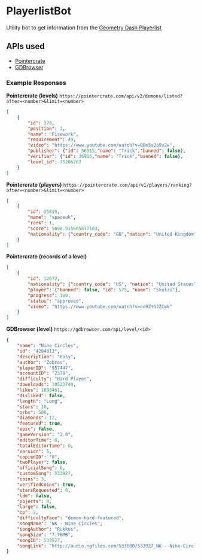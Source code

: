 # PlayerlistBot
Utility bot to get information from the [Geometry Dash Playerlist](https://pointercrate.com/)

## APIs used
- [Pointercrate](https://pointercrate.com/documentation/index)
- [GDBrowser](https://gdbrowser.com/api)

### Example Responses
**Pointercrate (levels)** `https://pointercrate.com/api/v2/demons/listed?after=<number>&limit=<number>`
```json
[
    {
		"id": 379,
		"position": 3,
		"name": "Firework",
		"requirement": 49,
		"video": "https://www.youtube.com/watch?v=QBe5x2o9v2w",
		"publisher": {"id": 36915,"name": "Trick","banned": false},
		"verifier": {"id": 36915,"name": "Trick","banned": false},
		"level_id": 75206202
	}
]
```

**Pointercrate (players)** `https://pointercrate.com/api/v1/players/ranking?after=<number>&limit=<number>`
```json
[
	{
		"id": 35819,
		"name": "spaceuk",
		"rank": 1,
		"score": 5698.915605877103,
		"nationality": {"country_code": "GB","nation": "United Kingdom","subdivision": null}
	}
]
```

**Pointercrate (records of a level)**
```json
[
	{
		"id": 12672,
		"nationality": {"country_code": "US", "nation": "United States", "subdivision":null},
		"player": {"banned": false, "id": 575, "name": "Skulzi"},
		"progress": 100,
		"status": "approved",
		"video": "https://www.youtube.com/watch?v=oo9ZYGJZCwk"
	}
]
```

**GDBrowser (level)** `https://gdbrowser.com/api/level/<id>`
```json
{
	"name": "Nine Circles",
	"id": "4284013",
	"description": "Easy",
	"author": "Zobros",
	"playerID": "957447",
	"accountID": "2379",
	"difficulty": "Hard Player",
	"downloads": 30523740,
	"likes": 1898461,
	"disliked": false,
	"length": "Long",
	"stars": 10,
	"orbs": 500,
	"diamonds": 12,
	"featured": true,
	"epic": false,
	"gameVersion": "2.0",
	"editorTime": 0,
	"totalEditorTime": 0,
	"version": 5,
	"copiedID": "0",
	"twoPlayer": false,
	"officialSong": 0,
	"customSong": 533927,
	"coins": 3,
	"verifiedCoins": true,
	"starsRequested": 0,
	"ldm": false,
	"objects": 0,
	"large": false,
	"cp": 2,
	"difficultyFace": "demon-hard-featured",
	"songName": "NK - Nine Circles",
	"songAuthor": "Rukkus",
	"songSize": "7.76MB",
	"songID": 533927,
	"songLink": "http://audio.ngfiles.com/533000/533927_NK---Nine-Circles.mp3"
}
```